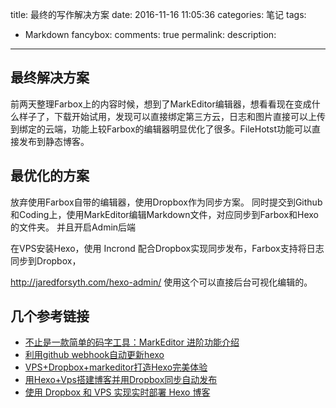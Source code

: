 title: 最终的写作解决方案
date: 2016-11-16 11:05:36
categories: 笔记
tags:
- Markdown
fancybox:
comments: true
permalink:
description:
---
## 最终解决方案
前两天整理Farbox上的内容时候，想到了MarkEditor编辑器，想看看现在变成什么样子了，下载开始试用，发现可以直接绑定第三方云，日志和图片直接可以上传到绑定的云端，功能上较Farbox的编辑器明显优化了很多。FileHotst功能可以直接发布到静态博客。

## 最优化的方案
放弃使用Farbox自带的编辑器，使用Dropbox作为同步方案。
同时提交到Github和Coding上，使用MarkEditor编辑Markdown文件，对应同步到Farbox和Hexo的文件夹。
并且开启Admin后端

<!-- more -->

在VPS安装Hexo，使用 Incrond 配合Dropbox实现同步发布，Farbox支持将日志同步到Dropbox，

http://jaredforsyth.com/hexo-admin/
使用这个可以直接后台可视化编辑的。

## 几个参考链接
- [不止是一款简单的码字工具：MarkEditor 进阶功能介绍](http://sspai.com/34656)
- [利用github webhook自动更新hexo](http://blog.liaol.net/2015/06/use-github-webhooks-to-deploy-hexo/)
- [VPS+Dropbox+markeditor打造Hexo完美体验](http://www.geekcat.xyz/hexo/vps_dropbox_hexo.html)
- [用Hexo+Vps搭建博客并用Dropbox同步自动发布](http://www.fanicy.com/2014/06/01/0001.hexowithvpsdropbox/)
- [使用 Dropbox 和 VPS 实现实时部署 Hexo 博客](http://www.xmt.design/2016/04/04/blog-depoly-via-dropbox.html)


